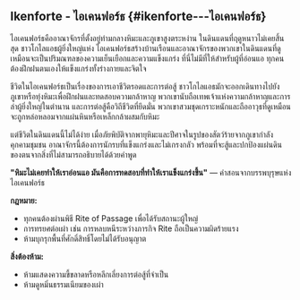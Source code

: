 ## **Ikenforte \- ไอเคนฟอร์ธ** {#ikenforte---ไอเคนฟอร์ธ}

ไอเคนฟอร์ธคืออาณาจักรที่ตั้งอยู่ท่ามกลางหิมะและภูเขาสูงตระหง่าน ในดินแดนที่ฤดูหนาวไม่เคยสิ้นสุด ชาวโกไลแอธผู้ยิ่งใหญ่แห่ง ไอเคนฟอร์ธสร้างบ้านเรือนและอาณาจักรของพวกเขาในดินแดนที่ดูเหมือนจะเป็นปริมณฑลของความเย็นเยือกและความแข็งแกร่ง ที่นี่ไม่มีที่ให้สำหรับผู้ที่อ่อนแอ ทุกคนต้องฝึกฝนตนเองให้แข็งแกร่งทั้งร่างกายและจิตใจ

ชีวิตในไอเคนฟอร์ธเป็นเรื่องของการเอาชีวิตรอดและการต่อสู้ ชาวโกไลแอธมักจะออกเดินทางไปยังภูเขาหรือทุ่งหิมะเพื่อฝึกฝนและทดสอบความกล้าหาญ พวกเขานับถือเทพเจ้าแห่งความกล้าหาญและการล่าผู้ยิ่งใหญ่ในตำนาน และการต่อสู้คือวิถีชีวิตที่ยึดมั่น พวกเขาสวมชุดเกราะหนักและถืออาวุธที่ดูเหมือนจะถูกหล่อหลอมจากแผ่นหินหรือเหล็กกล้าผสมกับหิมะ

แต่ชีวิตในดินแดนนี้ไม่ได้ง่าย เมื่อภัยพิบัติจากพายุหิมะและปีศาจในรูปของสัตว์ร้ายจากภูเขากำลังคุกคามชุมชน อาณาจักรนี้ต้องการนักรบที่แข็งแกร่งและไม่เกรงกลัว พร้อมที่จะสู้และปกป้องแผ่นดินของตนจากสิ่งที่ไม่สามารถอธิบายได้ด้วยคำพูด

**"หิมะไม่เคยทำให้เราอ่อนแอ มันคือการทดสอบที่ทำให้เราแข็งแกร่งขึ้น"** — คำสอนจากบรรพบุรุษแห่ง ไอเคนฟอร์ธ

**กฎหมาย:**

* ทุกคนต้องผ่านพิธี Rite of Passage เพื่อได้รับสถานะผู้ใหญ่  
* การทรยศต่อเผ่า เช่น การหลบหนีระหว่างภารกิจ Rite ถือเป็นความผิดร้ายแรง  
* ห้ามบุกรุกพื้นที่ศักดิ์สิทธิ์โดยไม่ได้รับอนุญาต

**สิ่งต้องห้าม:**

* ห้ามแสดงความขี้ขลาดหรือหลีกเลี่ยงการต่อสู้ที่จำเป็น  
* ห้ามดูหมิ่นธรรมเนียมของเผ่า
